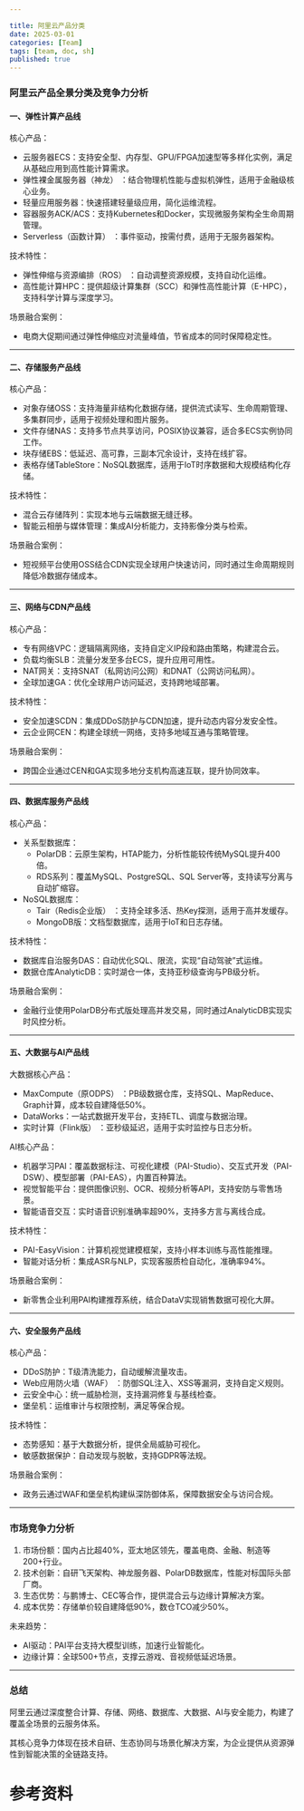 ```yaml
---

title: 阿里云产品分类
date: 2025-03-01
categories: [Team]
tags: [team, doc, sh]
published: true
---
```





### 阿里云产品全景分类及竞争力分析

#### 一、弹性计算产品线
核心产品：  
- 云服务器ECS：支持安全型、内存型、GPU/FPGA加速型等多样化实例，满足从基础应用到高性能计算需求。  
- 弹性裸金属服务器（神龙） ：结合物理机性能与虚拟机弹性，适用于金融级核心业务。  
- 轻量应用服务器：快速搭建轻量级应用，简化运维流程。  
- 容器服务ACK/ACS：支持Kubernetes和Docker，实现微服务架构全生命周期管理。  
- Serverless（函数计算） ：事件驱动，按需付费，适用于无服务器架构。  

技术特性：  
- 弹性伸缩与资源编排（ROS） ：自动调整资源规模，支持自动化运维。  
- 高性能计算HPC：提供超级计算集群（SCC）和弹性高性能计算（E-HPC），支持科学计算与深度学习。  

场景融合案例：  
- 电商大促期间通过弹性伸缩应对流量峰值，节省成本的同时保障稳定性。  

---

#### 二、存储服务产品线
核心产品：  
- 对象存储OSS：支持海量非结构化数据存储，提供流式读写、生命周期管理、多集群同步，适用于视频处理和图片服务。  
- 文件存储NAS：支持多节点共享访问，POSIX协议兼容，适合多ECS实例协同工作。  
- 块存储EBS：低延迟、高可靠，三副本冗余设计，支持在线扩容。  
- 表格存储TableStore：NoSQL数据库，适用于IoT时序数据和大规模结构化存储。  

技术特性：  
- 混合云存储阵列：实现本地与云端数据无缝迁移。  
- 智能云相册与媒体管理：集成AI分析能力，支持影像分类与检索。  

场景融合案例：  
- 短视频平台使用OSS结合CDN实现全球用户快速访问，同时通过生命周期规则降低冷数据存储成本。  

---

#### 三、网络与CDN产品线
核心产品：  
- 专有网络VPC：逻辑隔离网络，支持自定义IP段和路由策略，构建混合云。  
- 负载均衡SLB：流量分发至多台ECS，提升应用可用性。  
- NAT网关：支持SNAT（私网访问公网）和DNAT（公网访问私网）。  
- 全球加速GA：优化全球用户访问延迟，支持跨地域部署。  

技术特性：  
- 安全加速SCDN：集成DDoS防护与CDN加速，提升动态内容分发安全性。  
- 云企业网CEN：构建全球统一网络，支持多地域互通与策略管理。  

场景融合案例：  
- 跨国企业通过CEN和GA实现多地分支机构高速互联，提升协同效率。  

---

#### 四、数据库服务产品线
核心产品：  
- 关系型数据库：  
  - PolarDB：云原生架构，HTAP能力，分析性能较传统MySQL提升400倍。  
  - RDS系列：覆盖MySQL、PostgreSQL、SQL Server等，支持读写分离与自动扩缩容。  
- NoSQL数据库：  
  - Tair（Redis企业版） ：支持全球多活、热Key探测，适用于高并发缓存。  
  - MongoDB版：文档型数据库，适用于IoT和日志存储。  

技术特性：  
- 数据库自治服务DAS：自动优化SQL、限流，实现“自动驾驶”式运维。  
- 数据仓库AnalyticDB：实时湖仓一体，支持亚秒级查询与PB级分析。  

场景融合案例：  
- 金融行业使用PolarDB分布式版处理高并发交易，同时通过AnalyticDB实现实时风控分析。  

---

#### 五、大数据与AI产品线
大数据核心产品：  
- MaxCompute（原ODPS） ：PB级数据仓库，支持SQL、MapReduce、Graph计算，成本较自建降低50%。  
- DataWorks：一站式数据开发平台，支持ETL、调度与数据治理。  
- 实时计算（Flink版） ：亚秒级延迟，适用于实时监控与日志分析。  

AI核心产品：  
- 机器学习PAI：覆盖数据标注、可视化建模（PAI-Studio）、交互式开发（PAI-DSW）、模型部署（PAI-EAS），内置百种算法。  
- 视觉智能平台：提供图像识别、OCR、视频分析等API，支持安防与零售场景。  
- 智能语音交互：实时语音识别准确率超90%，支持多方言与离线合成。  

技术特性：  
- PAI-EasyVision：计算机视觉建模框架，支持小样本训练与高性能推理。  
- 智能对话分析：集成ASR与NLP，实现客服质检自动化，准确率94%。  

场景融合案例：  
- 新零售企业利用PAI构建推荐系统，结合DataV实现销售数据可视化大屏。  

---

#### 六、安全服务产品线
核心产品：  
- DDoS防护：T级清洗能力，自动缓解流量攻击。  
- Web应用防火墙（WAF） ：防御SQL注入、XSS等漏洞，支持自定义规则。  
- 云安全中心：统一威胁检测，支持漏洞修复与基线检查。  
- 堡垒机：运维审计与权限控制，满足等保合规。  

技术特性：  
- 态势感知：基于大数据分析，提供全局威胁可视化。  
- 敏感数据保护：自动发现与脱敏，支持GDPR等法规。  

场景融合案例：  
- 政务云通过WAF和堡垒机构建纵深防御体系，保障数据安全与访问合规。  

---

### 市场竞争力分析
1. 市场份额：国内占比超40%，亚太地区领先，覆盖电商、金融、制造等200+行业。  
2. 技术创新：自研飞天架构、神龙服务器、PolarDB数据库，性能对标国际头部厂商。  
3. 生态优势：与鹏博士、CEC等合作，提供混合云与边缘计算解决方案。  
4. 成本优势：存储单价较自建降低90%，数仓TCO减少50%。  

未来趋势：  
- AI驱动：PAI平台支持大模型训练，加速行业智能化。  
- 边缘计算：全球500+节点，支撑云游戏、音视频低延迟场景。  

---

### 总结

阿里云通过深度整合计算、存储、网络、数据库、大数据、AI与安全能力，构建了覆盖全场景的云服务体系。

其核心竞争力体现在技术自研、生态协同与场景化解决方案，为企业提供从资源弹性到智能决策的全链路支持。

# 参考资料

